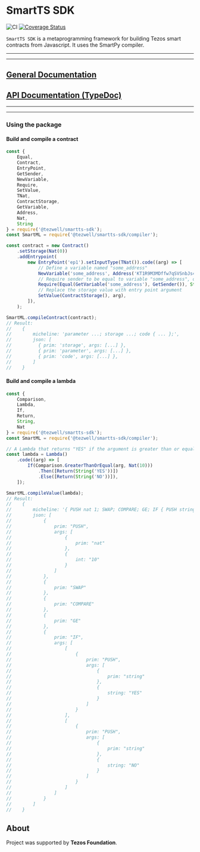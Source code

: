 # SmartTS SDK
![CI](https://github.com/RomarQ/smartts-sdk/workflows/CI/badge.svg)
[![Coverage Status](https://coveralls.io/repos/github/RomarQ/smartts-sdk/badge.svg?branch=main)](https://coveralls.io/github/RomarQ/smartts-sdk?branch=main)

`SmartTS SDK` is a metaprogramming framework for building Tezos smart contracts from Javascript. It uses the SmartPy compiler.

<hr/>
<hr/>

## [General Documentation](https://romarq.github.io/smartts-sdk)

## [API Documentation (TypeDoc)](https://romarq.github.io/smartts-sdk/api)

<hr/>
<hr/>

### Using the package

#### Build and compile a contract

```js
const {
    Equal,
    Contract,
    EntryPoint,
    GetSender,
    NewVariable,
    Require,
    SetValue,
    TNat,
    ContractStorage,
    GetVariable,
    Address,
    Nat,
    String
} = require('@tezwell/smartts-sdk');
const SmartML = require('@tezwell/smartts-sdk/compiler');

const contract = new Contract()
    .setStorage(Nat(0))
    .addEntrypoint(
        new EntryPoint('ep1').setInputType(TNat()).code((arg) => [
            // Define a variable named "some_address"
            NewVariable('some_address', Address('KT1R9M3MDffw7qSVSnbJs46aMC9YzzZz3aGT')),
            // Require sender to be equal to variable "some_address", otherwise fail with "Not Admin!"
            Require(Equal(GetVariable('some_address'), GetSender()), String('Not Admin!')),
            // Replace the storage value with entry point argument
            SetValue(ContractStorage(), arg),
        ]),
    );

SmartML.compileContract(contract);
// Result:
//    {
//        micheline: 'parameter ...; storage ...; code { ... };',
//        json: [
//          { prim: 'storage', args: [...] },
//          { prim: 'parameter', args: [...] },
//          { prim: 'code', args: [...] },
//        ]
//    }
```

#### Build and compile a lambda

```js
const {
    Comparison,
    Lambda,
    If,
    Return,
    String,
    Nat
} = require('@tezwell/smartts-sdk');
const SmartML = require('@tezwell/smartts-sdk/compiler');

// A Lambda that returns "YES" if the argument is greater than or equal to Nat(10), returns "NO" otherwise.
const lambda = Lambda()
    .code((arg) => [
        If(Comparison.GreaterThanOrEqual(arg, Nat(10)))
            .Then([Return(String('YES'))])
            .Else([Return(String('NO'))]),
    ]);

SmartML.compileValue(lambda);
// Result:
//    {
//        micheline: '{ PUSH nat 1; SWAP; COMPARE; GE; IF { PUSH string "YES" } { PUSH string "NO" } }',
//        json: [
//            {
//                prim: "PUSH",
//                args: [
//                    {
//                        prim: "nat"
//                    },
//                    {
//                        int: "10"
//                    }
//                ]
//            },
//            {
//                prim: "SWAP"
//            },
//            {
//                prim: "COMPARE"
//            },
//            {
//                prim: "GE"
//            },
//            {
//                prim: "IF",
//                args: [
//                    [
//                        {
//                            prim: "PUSH",
//                            args: [
//                                {
//                                    prim: "string"
//                                },
//                                {
//                                    string: "YES"
//                                }
//                            ]
//                        }
//                    ],
//                    [
//                        {
//                            prim: "PUSH",
//                            args: [
//                                {
//                                    prim: "string"
//                                },
//                                {
//                                    string: "NO"
//                                }
//                            ]
//                        }
//                    ]
//                ]
//            }
//        ]
//    }
```

## **About**

Project was supported by **Tezos Foundation**.
